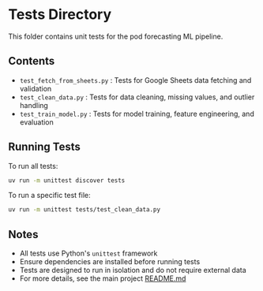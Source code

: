 # Tests Directory

This folder contains unit tests for the pod forecasting ML pipeline.

## Contents
- `test_fetch_from_sheets.py` : Tests for Google Sheets data fetching and validation
- `test_clean_data.py`        : Tests for data cleaning, missing values, and outlier handling
- `test_train_model.py`       : Tests for model training, feature engineering, and evaluation

## Running Tests

To run all tests:
```bash
uv run -m unittest discover tests
```

To run a specific test file:
```bash
uv run -m unittest tests/test_clean_data.py
```

## Notes
- All tests use Python's `unittest` framework
- Ensure dependencies are installed before running tests
- Tests are designed to run in isolation and do not require external data
- For more details, see the main project [README.md](../README.md)
